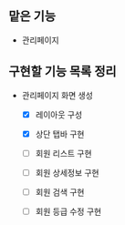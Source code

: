 ## 맡은 기능

- 관리페이지

## 구현할 기능 목록 정리

- 관리페이지 화면 생성

  - [x] 레이아웃 구성

  - [x] 상단 탭바 구현

  - [ ] 회원 리스트 구현

  - [ ] 회원 상세정보 구현

  - [ ] 회원 검색 구현

  - [ ] 회원 등급 수정 구현
